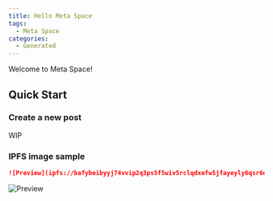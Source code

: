 ```yaml
---
title: Hello Meta Space
tags:
  - Meta Space
categories:
  - Generated
---
```


Welcome to Meta Space!

## Quick Start

### Create a new post

WIP

### IPFS image sample

```markdown
![Preview](ipfs://bafybeibyyj74vvip2q3ps5f5wiv5rclqdxefw5jfayeyly6qsr6qwfngzu)
```

![Preview](ipfs://bafybeibyyj74vvip2q3ps5f5wiv5rclqdxefw5jfayeyly6qsr6qwfngzu)
